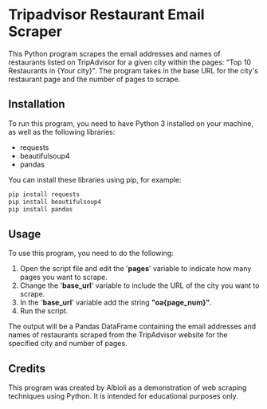 # Tripadvisor Restaurant Email Scraper

This Python program scrapes the email addresses and names of restaurants listed on TripAdvisor for a given city within the pages: "Top 10 Restaurants in {Your city}". The program takes in the base URL for the city's restaurant page and the number of pages to scrape.

## Installation
To run this program, you need to have Python 3 installed on your machine, as well as the following libraries:

- requests
- beautifulsoup4
- pandas

You can install these libraries using pip, for example:

```python
pip install requests
pip install beautifulsoup4
pip install pandas
```

## Usage
To use this program, you need to do the following:

1. Open the script file and edit the '__pages__' variable to indicate how many pages you want to scrape.
2. Change the '__base_url__' variable to include the URL of the city you want to scrape.
3. In the '__base_url__' variable add the string __"oa{page_num}"__.
4. Run the script.

The output will be a Pandas DataFrame containing the email addresses and names of restaurants scraped from the TripAdvisor website for the specified city and number of pages.

## Credits
This program was created by Albioli as a demonstration of web scraping techniques using Python. It is intended for educational purposes only.
